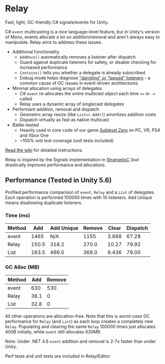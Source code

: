 # Relay
Fast, light, GC-friendly C# signals/events for Unity.

C# `event` multicasting is a nice language-level feature, but in Unity's version of Mono, events allocate a lot on addition/removal and aren't always easy to manipulate. Relay aims to address these issues.

* Additional functionality
  * `AddOnce()` automatically removes a listener after dispatch
  * Guard against duplicate listeners for safety, or disable checking for increased performance
  * `Contains()` tells you whether a delegate is already subscribed
  * Debug mode helps diagnose ["dangling" or "lapsed" listeners](https://en.wikipedia.org/wiki/Lapsed_listener_problem) - a common cause of GC issues in event-driven architectures
* Minimal allocation using arrays of delegates
  * C# `event` re-allocates the _entire multicast object_ each time `+=` or `-=` called
  * Relay uses a dynamic array of singlecast delegates
* Performant addition, removal and dispatch
  * Geometric array resize (like `List<>.Add()`) amortizes addition costs
  * Dispatch virtually as fast as native multicast
* Battle-tested
  * Heavily used in core code of our game [Sublevel Zero](http://www.sublevelzerogame.com) on PC, VR, PS4 and Xbox One
  * ~100% unit test coverage (unit tests included)

[Read the wiki](https://github.com/SixWays/Relay/wiki) for detailed instructions.
  
Relay is inspired by the Signals implementation in [StrangeIoC](https://github.com/strangeioc/strangeioc) (but drastically improves performance and allocation).

## Performance (Tested in Unity 5.6)
Profiled performance comparison of `event`, `Relay` and a `List` of delegates. Each operation is performed 100000 times with 10 listeners. Add Unique means disallowing duplicate listeners.

### Time (ms)
|Method|Add|Add Unique|Remove|Clear|Dispatch|
|-----|-----|-----|-----|-----|-----|
|event|1465 |N/A  |1155 |3.688|67.28|
|Relay|150.5|318.2|270.0|10.27|79.92|
|List |183.5|466.0|368.0|9.436|79.00|

### GC Alloc (MB)
|Method|Add|Remove|
|-----|----|----|
|event|630 |530 |
|Relay|38.1|0   |
|List |32.8|0   |

All other operations are allocation-free. Note that this is *worst-case* GC performance for `Relay` (and `List`) as each loop creates a completely new `Relay`. Populating and clearing the same `Relay` 100000 times just allocates 400B initially, while `event` still allocates 630MB.

Note: Under .NET 4.6 `event` addition and removal is 2-7x faster than under Unity.

Perf tests and unit tests are included in Relay/Editor.